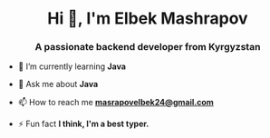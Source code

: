 <h1 align="center">Hi 👋, I'm Elbek Mashrapov</h1>
<h3 align="center">A passionate backend developer from Kyrgyzstan</h3>

- 🌱 I’m currently learning **Java**

- 💬 Ask me about **Java**

- 📫 How to reach me **masrapovelbek24@gmail.com**

- ⚡ Fun fact **I think, I'm a best typer.**
